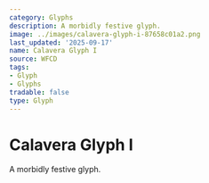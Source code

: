 ```yaml
---
category: Glyphs
description: A morbidly festive glyph.
image: ../images/calavera-glyph-i-87658c01a2.png
last_updated: '2025-09-17'
name: Calavera Glyph I
source: WFCD
tags:
- Glyph
- Glyphs
tradable: false
type: Glyph
---
```


# Calavera Glyph I

A morbidly festive glyph.

